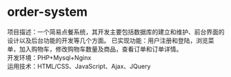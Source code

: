 # order-system
项目描述：一个简易点餐系统，其开发主要包括数据库的建立和维护、前台界面的设计以及后台功能的开发等几个方面。 已实现功能：用户注册和登陆，浏览菜单，加入购物车，修改购物车数量及商品，查看订单和订单详情。<br>
开发环境：PHP+Mysql+Nginx<br>
运用技术：HTML/CSS、JavaScript、Ajax、JQuery<br>
